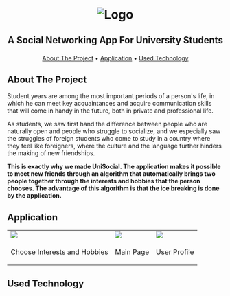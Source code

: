 <h1>
<p align="center">
  <img src="https://user-images.githubusercontent.com/53914521/185151836-c3652fc1-ad08-4ca9-a937-15201f60c1e6.svg" alt="Logo">
</h1>
  <h2>
    <p align="center">
      A Social Networking App For University Students
    </p>
  </h2>
</p>

<p align="center">
  <a href="#about-the-project">About The Project</a> •
  <a href="#application">Application</a> •
  <a href="#used-technology">Used Technology</a>
</p>  

## About The Project

Student years are among the most important periods of a person's life, in which he can meet key acquaintances and acquire communication skills that will come in handy in the future, both in private and professional life.

As students, we saw first hand the difference between people who are naturally open and people who struggle to socialize, and we especially saw the struggles of foreign students who come to study in a country where they feel like foreigners, where the culture and the language further hinders the making of new friendships.

<b>
This is exactly why we made UniSocial. The application makes it possible to meet new friends through an algorithm that automatically brings two people together through the interests and hobbies that the person chooses. The advantage of this algorithm is that the ice breaking is done by the application.
</b>

## Application

<table color="white">
  <tr>
    <td valign="top"><img src="https://user-images.githubusercontent.com/53914521/185614280-4ac879fa-3e52-4241-bfbf-828b0b578e7b.png"></td>
    <td valign="top"><img src="https://user-images.githubusercontent.com/53914521/185611682-85f675a5-b6cd-412d-b26d-9a3b5e67f786.png"></td>
    <td valign="top"><img src="https://user-images.githubusercontent.com/53914521/185614959-7d24555d-ab7a-47f0-91db-767af9b00d17.png"></td>
  </tr>
  <tr>
    <p align="center">
      <td><p align="center">Choose Interests and Hobbies</p align="center"></td>
      <td>Main Page</td>
      <td>User Profile</td>
    </p>
  </tr>
 </table>

## Used Technology
